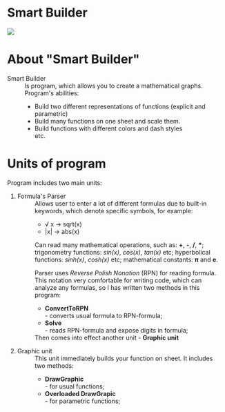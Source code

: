 # Smart Builder
<!--![](https://pp.vk.me/c628323/v628323649/1e19d/Nu03aCp-PkU.jpg)-->
<img src="https://pp.vk.me/c628324/v628324649/224ee/x9U4wMQ0K-c.jpg">

<html>
<body>
<h1>About "Smart Builder"</h1>

<dl>
<dt>Smart Builder</dt>
<dd>Is program, which allows you to create a mathematical graphs. Program's abilities:
<ul>
<li>Build two different representations of functions (explicit and parametric)</li>
<li>Build many functions on one sheet and scale them.</li>
<li>Build functions with different colors and dash styles</li>
etc.
</ul>
</dd>
</dl>
<h1>Units of program</h1>
<p>Program includes two main units:</p>
<ol>
<li>
<dl>
<dt>Formula's Parser</dt>
<dd>Allows user to enter a lot of different formulas due to built-in keywords, which denote specific symbols, for example:
<ul>
<li>&radic; x &rarr; sqrt(x)</li>
<li>|x| &rarr; abs(x)</li>
</ul>
<p>Can read many mathematical operations, such as: <b>+</b>, <b>-</b>, <b>/</b>, <b>*</b>; trigonometry functions: <i>sin(x)</i>, <i>cos(x)</i>, <i>tan(x)</i> etc; hyperbolical functions: <i>sinh(x)</i>, <i>cosh(x)</i> etc; mathematical constants: <b>&pi;</b> and <b>e</b>.</p>
<p>Parser uses <i>Reverse Polish Nonation</i> (RPN) for reading formula. This notation very comfortable for writing code, which can analyze any formulas, so I has written two methods in this program:
<ul>
<li><b>ConvertToRPN</b></li> - converts usual formula to RPN-formula;
<li><b>Solve</b></li> - reads RPN-formula and expose digits in formula;
</ul>
Then comes into effect another unit - <b>Graphic unit</b>
</p>
</dd>
</dl>
</li>
<li>
<dl>
<dt>Graphic unit</dt>
<dd>This unit immediately builds your function on sheet. It includes two methods:
<ul>
<li><b>DrawGraphic</b></li> - for usual functions;
<li><b>Overloaded DrawGrapic</b></li> - for parametric functions;
</ul>
</dd>
</dl>
</li>
</ol>
</body>
</html>
